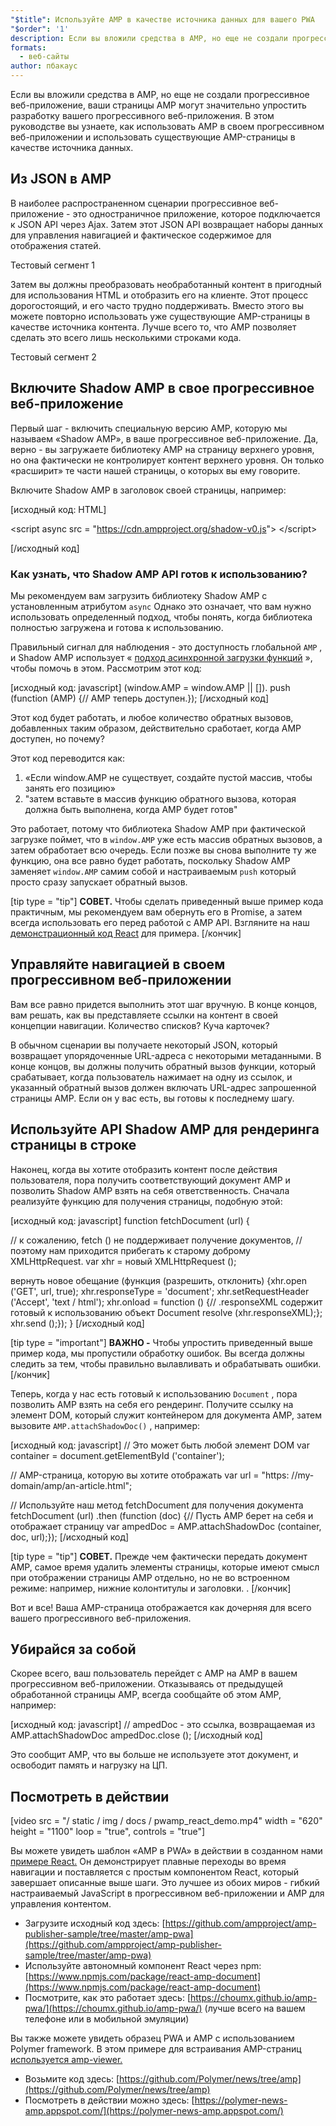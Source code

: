 ```yaml
---
"$title": Используйте AMP в качестве источника данных для вашего PWA
"$order": '1'
description: Если вы вложили средства в AMP, но еще не создали прогрессивное веб-приложение, ваши страницы AMP могут значительно упростить разработку вашего прогрессивного веб-приложения.
formats:
  - веб-сайты
author: пбакаус
---
```


Если вы вложили средства в AMP, но еще не создали прогрессивное веб-приложение, ваши страницы AMP могут значительно упростить разработку вашего прогрессивного веб-приложения. В этом руководстве вы узнаете, как использовать AMP в своем прогрессивном веб-приложении и использовать существующие AMP-страницы в качестве источника данных.

## Из JSON в AMP

В наиболее распространенном сценарии прогрессивное веб-приложение - это одностраничное приложение, которое подключается к JSON API через Ajax. Затем этот JSON API возвращает наборы данных для управления навигацией и фактическое содержимое для отображения статей.

Тестовый сегмент 1

Затем вы должны преобразовать необработанный контент в пригодный для использования HTML и отобразить его на клиенте. Этот процесс дорогостоящий, и его часто трудно поддерживать. Вместо этого вы можете повторно использовать уже существующие AMP-страницы в качестве источника контента. Лучше всего то, что AMP позволяет сделать это всего лишь несколькими строками кода.

Тестовый сегмент 2

## Включите Shadow AMP в свое прогрессивное веб-приложение

Первый шаг - включить специальную версию AMP, которую мы называем «Shadow AMP», в ваше прогрессивное веб-приложение. Да, верно - вы загружаете библиотеку AMP на страницу верхнего уровня, но она фактически не контролирует контент верхнего уровня. Он только «расширит» те части нашей страницы, о которых вы ему говорите.

Включите Shadow AMP в заголовок своей страницы, например:

[исходный код: HTML]

<!-- Asynchronously load the AMP-with-Shadow-DOM runtime library. -->

&lt;script async src = "https://cdn.ampproject.org/shadow-v0.js"&gt; &lt;/script&gt;

[/исходный код]

### Как узнать, что Shadow AMP API готов к использованию?

Мы рекомендуем вам загрузить библиотеку Shadow AMP с установленным атрибутом `async` Однако это означает, что вам нужно использовать определенный подход, чтобы понять, когда библиотека полностью загружена и готова к использованию.

Правильный сигнал для наблюдения - это доступность глобальной `AMP` , и Shadow AMP использует « [подход асинхронной загрузки функций](http://mrcoles.com/blog/google-analytics-asynchronous-tracking-how-it-work/) », чтобы помочь в этом. Рассмотрим этот код:

[исходный код: javascript] (window.AMP = window.AMP || []). push (function (AMP) {// AMP теперь доступен.}); [/исходный код]

Этот код будет работать, и любое количество обратных вызовов, добавленных таким образом, действительно сработает, когда AMP доступен, но почему?

Этот код переводится как:

1. «Если window.AMP не существует, создайте пустой массив, чтобы занять его позицию»
2. "затем вставьте в массив функцию обратного вызова, которая должна быть выполнена, когда AMP будет готов"

Это работает, потому что библиотека Shadow AMP при фактической загрузке поймет, что в `window.AMP` уже есть массив обратных вызовов, а затем обработает всю очередь. Если позже вы снова выполните ту же функцию, она все равно будет работать, поскольку Shadow AMP заменяет `window.AMP` самим собой и настраиваемым `push` который просто сразу запускает обратный вызов.

[tip type = "tip"] **СОВЕТ.** Чтобы сделать приведенный выше пример кода практичным, мы рекомендуем вам обернуть его в Promise, а затем всегда использовать его перед работой с AMP API. Взгляните на наш [демонстрационный код React](https://github.com/ampproject/amp-publisher-sample/blob/master/amp-pwa/src/components/amp-document/amp-document.js#L20) для примера. [/кончик]

## Управляйте навигацией в своем прогрессивном веб-приложении

Вам все равно придется выполнить этот шаг вручную. В конце концов, вам решать, как вы представляете ссылки на контент в своей концепции навигации. Количество списков? Куча карточек?

В обычном сценарии вы получаете некоторый JSON, который возвращает упорядоченные URL-адреса с некоторыми метаданными. В конце концов, вы должны получить обратный вызов функции, который срабатывает, когда пользователь нажимает на одну из ссылок, и указанный обратный вызов должен включать URL-адрес запрошенной страницы AMP. Если он у вас есть, вы готовы к последнему шагу.

## Используйте API Shadow AMP для рендеринга страницы в строке

Наконец, когда вы хотите отобразить контент после действия пользователя, пора получить соответствующий документ AMP и позволить Shadow AMP взять на себя ответственность. Сначала реализуйте функцию для получения страницы, подобную этой:

[исходный код: javascript] function fetchDocument (url) {

// к сожалению, fetch () не поддерживает получение документов, // поэтому нам приходится прибегать к старому доброму XMLHttpRequest. var xhr = новый XMLHttpRequest ();

вернуть новое обещание (функция (разрешить, отклонить) {xhr.open ('GET', url, true); xhr.responseType = 'document'; xhr.setRequestHeader ('Accept', 'text / html'); xhr.onload = function () {// .responseXML содержит готовый к использованию объект Document resolve (xhr.responseXML);}; xhr.send ();}); } [/исходный код]

[tip type = "important"] **ВАЖНО -** Чтобы упростить приведенный выше пример кода, мы пропустили обработку ошибок. Вы всегда должны следить за тем, чтобы правильно вылавливать и обрабатывать ошибки. [/кончик]

Теперь, когда у нас есть готовый к использованию `Document` , пора позволить AMP взять на себя его рендеринг. Получите ссылку на элемент DOM, который служит контейнером для документа AMP, затем вызовите `AMP.attachShadowDoc()` , например:

[исходный код: javascript] // Это может быть любой элемент DOM var container = document.getElementById ('container');

// AMP-страница, которую вы хотите отображать var url = "https: //my-domain/amp/an-article.html";

// Используйте наш метод fetchDocument для получения документа fetchDocument (url) .then (function (doc) {// Пусть AMP берет на себя и отображает страницу var ampedDoc = AMP.attachShadowDoc (container, doc, url);}); [/исходный код]

[tip type = "tip"] **СОВЕТ.** Прежде чем фактически передать документ AMP, самое время удалить элементы страницы, которые имеют смысл при отображении страницы AMP отдельно, но не во встроенном режиме: например, нижние колонтитулы и заголовки. . [/кончик]

Вот и все! Ваша AMP-страница отображается как дочерняя для всего вашего прогрессивного веб-приложения.

## Убирайся за собой

Скорее всего, ваш пользователь перейдет с AMP на AMP в вашем прогрессивном веб-приложении. Отказываясь от предыдущей обработанной страницы AMP, всегда сообщайте об этом AMP, например:

[исходный код: javascript] // ampedDoc - это ссылка, возвращаемая из AMP.attachShadowDoc ampedDoc.close (); [/исходный код]

Это сообщит AMP, что вы больше не используете этот документ, и освободит память и нагрузку на ЦП.

## Посмотреть в действии

[video src = "/ static / img / docs / pwamp_react_demo.mp4" width = "620" height = "1100" loop = "true", controls = "true"]

Вы можете увидеть шаблон «AMP в PWA» в действии в созданном нами [примере React.](https://github.com/ampproject/amp-publisher-sample/tree/master/amp-pwa) Он демонстрирует плавные переходы во время навигации и поставляется с простым компонентом React, который завершает описанные выше шаги. Это лучшее из обоих миров - гибкий настраиваемый JavaScript в прогрессивном веб-приложении и AMP для управления контентом.

- Загрузите исходный код здесь: [https://github.com/ampproject/amp-publisher-sample/tree/master/amp-pwa](https://github.com/ampproject/amp-publisher-sample/tree/master/amp-pwa)
- Используйте автономный компонент React через npm: [https://www.npmjs.com/package/react-amp-document](https://www.npmjs.com/package/react-amp-document)
- Посмотрите, как это работает здесь: [https://choumx.github.io/amp-pwa/](https://choumx.github.io/amp-pwa/) (лучше всего на вашем телефоне или в мобильной эмуляции)

Вы также можете увидеть образец PWA и AMP с использованием Polymer framework. В этом примере для встраивания AMP-страниц [используется amp-viewer.](https://github.com/PolymerLabs/amp-viewer/)

- Возьмите код здесь: [https://github.com/Polymer/news/tree/amp](https://github.com/Polymer/news/tree/amp)
- Посмотреть в действии можно здесь: [https://polymer-news-amp.appspot.com/](https://polymer-news-amp.appspot.com/)
